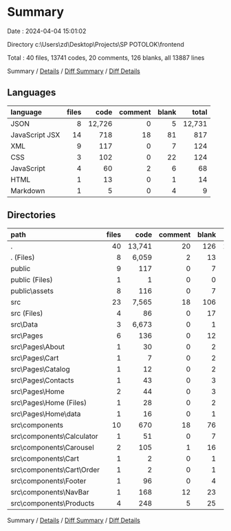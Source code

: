 # Summary

Date : 2024-04-04 15:01:02

Directory c:\\Users\\zd\\Desktop\\Projects\\SP POTOLOK\\frontend

Total : 40 files,  13741 codes, 20 comments, 126 blanks, all 13887 lines

Summary / [Details](details.md) / [Diff Summary](diff.md) / [Diff Details](diff-details.md)

## Languages
| language | files | code | comment | blank | total |
| :--- | ---: | ---: | ---: | ---: | ---: |
| JSON | 8 | 12,726 | 0 | 5 | 12,731 |
| JavaScript JSX | 14 | 718 | 18 | 81 | 817 |
| XML | 9 | 117 | 0 | 7 | 124 |
| CSS | 3 | 102 | 0 | 22 | 124 |
| JavaScript | 4 | 60 | 2 | 6 | 68 |
| HTML | 1 | 13 | 0 | 1 | 14 |
| Markdown | 1 | 5 | 0 | 4 | 9 |

## Directories
| path | files | code | comment | blank | total |
| :--- | ---: | ---: | ---: | ---: | ---: |
| . | 40 | 13,741 | 20 | 126 | 13,887 |
| . (Files) | 8 | 6,059 | 2 | 13 | 6,074 |
| public | 9 | 117 | 0 | 7 | 124 |
| public (Files) | 1 | 1 | 0 | 0 | 1 |
| public\\assets | 8 | 116 | 0 | 7 | 123 |
| src | 23 | 7,565 | 18 | 106 | 7,689 |
| src (Files) | 4 | 86 | 0 | 17 | 103 |
| src\\Data | 3 | 6,673 | 0 | 1 | 6,674 |
| src\\Pages | 6 | 136 | 0 | 12 | 148 |
| src\\Pages\\About | 1 | 30 | 0 | 2 | 32 |
| src\\Pages\\Cart | 1 | 7 | 0 | 2 | 9 |
| src\\Pages\\Catalog | 1 | 12 | 0 | 2 | 14 |
| src\\Pages\\Contacts | 1 | 43 | 0 | 3 | 46 |
| src\\Pages\\Home | 2 | 44 | 0 | 3 | 47 |
| src\\Pages\\Home (Files) | 1 | 28 | 0 | 2 | 30 |
| src\\Pages\\Home\\data | 1 | 16 | 0 | 1 | 17 |
| src\\components | 10 | 670 | 18 | 76 | 764 |
| src\\components\\Calculator | 1 | 51 | 0 | 7 | 58 |
| src\\components\\Carousel | 2 | 105 | 1 | 16 | 122 |
| src\\components\\Cart | 1 | 2 | 0 | 1 | 3 |
| src\\components\\Cart\\Order | 1 | 2 | 0 | 1 | 3 |
| src\\components\\Footer | 1 | 96 | 0 | 4 | 100 |
| src\\components\\NavBar | 1 | 168 | 12 | 23 | 203 |
| src\\components\\Products | 4 | 248 | 5 | 25 | 278 |

Summary / [Details](details.md) / [Diff Summary](diff.md) / [Diff Details](diff-details.md)